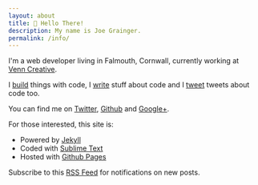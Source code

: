 ```yaml
---
layout: about
title: 👋 Hello There!
description: My name is Joe Grainger.
permalink: /info/
---
```


I'm a web developer living in Falmouth, Cornwall, currently working at [Venn&nbsp;Creative](http://venncreative.co.uk/).

I [build](/projects/) things with code, I [write](http://jjgrainger.co.uk) stuff about code and I [tweet](http://www.twitter.com/jjgrainger) tweets about code too.

You can find me on [Twitter](http://www.twitter.com/jjgrainger), [Github](http://www.github.com/jjgrainger/) and [Google+](https://plus.google.com/116065378192330753914).

For those interested, this site is:

* Powered by [Jekyll](https://github.com/mojombo/jekyll)
* Coded with [Sublime Text](http://www.sublimetext.com/)
* Hosted with [Github Pages](http://pages.github.com/)

Subscribe to this [RSS Feed](http://feeds.feedburner.com/jjgrainger) for notifications on new posts.
